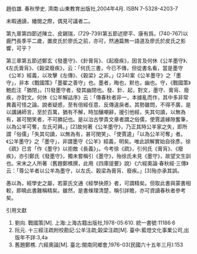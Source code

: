 趙伯雄. 春秋學史. 濟南:山東教育出版社,2004年4月. ISBN 7-5328-4203-7

未暇通讀，繙閱之際，偶見可議者二。

第九章第四節述陳立、皮錫瑞，(729-739)第五節述廖平、康有爲，(740-767)以鹿門長季平二歲，置皮氏於廖氏之前，亦可，然通篇無一語道及廖氏於皮氏之影響，可乎？

第三章第五節述鄭玄《發墨守》、《針膏肓》、《起廢疾》，因言及何休《公羊墨守》、《左氏膏肓》、《穀梁廢疾》，云：「何氏三書，今已不傳，但從書名看，當是墨守《公羊》經義，以攻擊《左傳》、《穀梁》之非。」(234)案《公羊墨守》之「墨守」，非本《戰國策》「墨翟之善守」也。墨者，晦也，默也，幽也。守，《戰國策》鮑彪注「猶閉」。[1]發墨守者，發其幽閉也。發、針、起，對文，墨守、膏肓、廢疾，亦對文。何休《公羊解詁序》云：「傳春秋者非一，本據亂而作，其中多非常異義可怪之論。說者疑惑，至有倍經任意、反傳違戾者。其勢雖問，不得不廣，是以講誦師言，至於百萬，猶有不解，時加釀嘲辭，援引他經，失其句讀，以無為有，甚可閔笑者，不可勝記也。是以治古學貴文章者謂之俗儒，使賈逵緣隙奮筆，以為公羊可奪，左氏可興。」[2]故何著《公羊墨守》，乃正其時公羊家之失，即所謂「俗儒」「失其句讀，以無為有，甚可閔笑」、「使賈逵」「以為公羊可奪」者。《公羊墨守》之「墨守」，非謂墨守《公羊》經義，明矣。唯此誤解實始自徐彥。徐《疏》已言「作《墨守》以拒敵《長義》」。今考徐《疏》，引何氏《膏肓》、《廢疾》，亦引鄭氏《發墨守》，獨未嘗稱引《墨守》，殆徐氏未見《墨守》，故望文生訓也。宋末之人所著（舊題鄭樵撰，此用《四庫提要》說）《六經奧論·春秋經·三傳》云：「尊公羊者以公羊為墨守，以左氏、榖梁為膏肓、廢疾。」[3]殆亦承其誤。

愚以為，經學史之屬，若蒙氏文通《經學抉原》者，可謂精矣。但取此書與蒙書相較，即曉此書難稱精矣。雖然，是書條理清楚，稱引詳贍，亦可資讀春秋者參考矣。

引用文獻

1. 劉向. 戰國策[M]. 上海:上海古籍出版社,1978-05:610. 統一書號:11186·6
2. 阮元. 十三經注疏附校勘記:公羊注疏;榖梁注疏[M]. 臺中:藍燈文化事業公司,出版年不詳:3,4a
3. 舊題鄭樵. 六經奧論[M]. 臺北:閩南同鄉會,1976-03(民國六十五年三月):153
